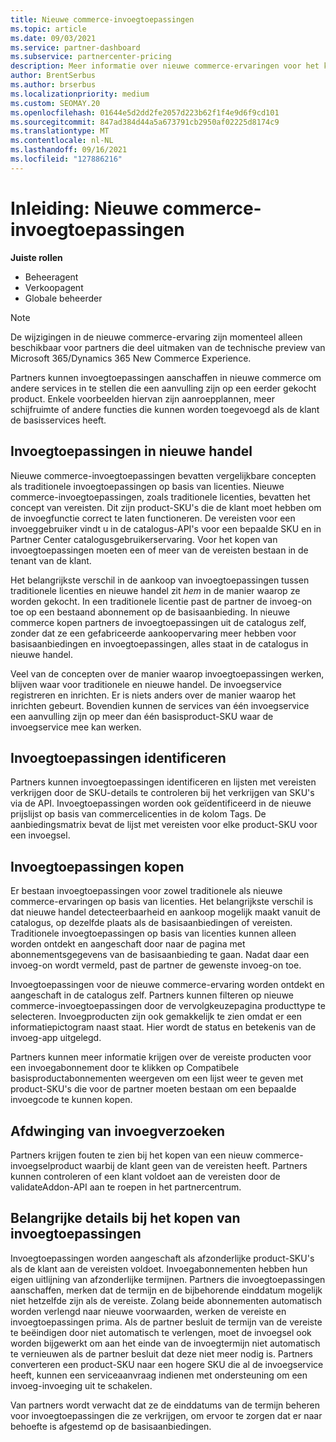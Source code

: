 ```yaml
---
title: Nieuwe commerce-invoegtoepassingen
ms.topic: article
ms.date: 09/03/2021
ms.service: partner-dashboard
ms.subservice: partnercenter-pricing
description: Meer informatie over nieuwe commerce-ervaringen voor het kopen van invoegtoepassingen.
author: BrentSerbus
ms.author: brserbus
ms.localizationpriority: medium
ms.custom: SEOMAY.20
ms.openlocfilehash: 01644e5d2dd2fe2057d223b62f1f4e9d6f9cd101
ms.sourcegitcommit: 847ad384d44a5a673791cb2950af02225d8174c9
ms.translationtype: MT
ms.contentlocale: nl-NL
ms.lasthandoff: 09/16/2021
ms.locfileid: "127886216"
---
```

# <a name="introduction-new-commerce-add-ons"></a>Inleiding: Nieuwe commerce-invoegtoepassingen

**Juiste rollen**

- Beheeragent
- Verkoopagent
- Globale beheerder

> [!Note] 
> De wijzigingen in de nieuwe commerce-ervaring zijn momenteel alleen beschikbaar voor partners die deel uitmaken van de technische preview van Microsoft 365/Dynamics 365 New Commerce Experience.

Partners kunnen invoegtoepassingen aanschaffen in nieuwe commerce om andere services in te stellen die een aanvulling zijn op een eerder gekocht product. Enkele voorbeelden hiervan zijn aanroepplannen, meer schijfruimte of andere functies die kunnen worden toegevoegd als de klant de basisservices heeft.



## <a name="add-ons-in-new-commerce"></a>Invoegtoepassingen in nieuwe handel ## 

Nieuwe commerce-invoegtoepassingen bevatten vergelijkbare concepten als traditionele invoegtoepassingen op basis van licenties. Nieuwe commerce-invoegtoepassingen, zoals traditionele licenties, bevatten het concept van vereisten. Dit zijn product-SKU's die de klant moet hebben om de invoegfunctie correct te laten functioneren. De vereisten voor een invoeggebruiker vindt u in de catalogus-API's voor een bepaalde SKU en in Partner Center catalogusgebruikerservaring. Voor het kopen van invoegtoepassingen moeten een of meer van de vereisten bestaan in de tenant van de klant.
 
Het belangrijkste verschil in de aankoop van invoegtoepassingen tussen traditionele licenties en nieuwe handel zit *hem* in de manier waarop ze worden gekocht. In een traditionele licentie past de partner de invoeg-on toe op een bestaand abonnement op de basisaanbieding. In nieuwe commerce kopen partners de invoegtoepassingen uit de catalogus zelf, zonder dat ze een gefabriceerde aankoopervaring meer hebben voor basisaanbiedingen en invoegtoepassingen, alles staat in de catalogus in nieuwe handel.

Veel van de concepten over de manier waarop invoegtoepassingen werken, blijven waar voor traditionele en nieuwe handel. De invoegservice registreren en inrichten. Er is niets anders over de manier waarop het inrichten gebeurt. Bovendien kunnen de services van één invoegservice een aanvulling zijn op meer dan één basisproduct-SKU waar de invoegservice mee kan werken.

## <a name="identifying-add-ons"></a>Invoegtoepassingen identificeren ##

Partners kunnen invoegtoepassingen identificeren en lijsten met vereisten verkrijgen door de SKU-details te controleren bij het verkrijgen van SKU's via de API. Invoegtoepassingen worden ook geïdentificeerd in de nieuwe prijslijst op basis van commercelicenties in de kolom Tags. De aanbiedingsmatrix bevat de lijst met vereisten voor elke product-SKU voor een invoegsel.

## <a name="purchasing-add-ons"></a>Invoegtoepassingen kopen ##

Er bestaan invoegtoepassingen voor zowel traditionele als nieuwe commerce-ervaringen op basis van licenties. Het belangrijkste verschil is dat nieuwe handel detecteerbaarheid en aankoop mogelijk maakt vanuit de catalogus, op dezelfde plaats als de basisaanbiedingen of vereisten. Traditionele invoegtoepassingen op basis van licenties kunnen alleen worden ontdekt en aangeschaft door naar de pagina met abonnementsgegevens van de basisaanbieding te gaan. Nadat daar een invoeg-on wordt vermeld, past de partner de gewenste invoeg-on toe.


Invoegtoepassingen voor de nieuwe commerce-ervaring worden ontdekt en aangeschaft in de catalogus zelf. Partners kunnen filteren op nieuwe commerce-invoegtoepassingen door de vervolgkeuzepagina producttype te selecteren. Invoegproducten zijn ook gemakkelijk te zien omdat er een informatiepictogram naast staat. Hier wordt de status en betekenis van de invoeg-app uitgelegd.


Partners kunnen meer informatie krijgen over de vereiste producten  voor een invoegabonnement door te klikken op Compatibele basisproductabonnementen weergeven om een lijst weer te geven met product-SKU's die voor de partner moeten bestaan om een bepaalde invoegcode te kunnen kopen.


## <a name="add-on-enforcement"></a>Afdwinging van invoegverzoeken ##

Partners krijgen fouten te zien bij het kopen van een nieuw commerce-invoegselproduct waarbij de klant geen van de vereisten heeft. Partners kunnen controleren of een klant voldoet aan de vereisten door de validateAddon-API aan te roepen in het partnercentrum.

## <a name="important-details-when-purchasing-add-ons"></a>Belangrijke details bij het kopen van invoegtoepassingen ##

Invoegtoepassingen worden aangeschaft als afzonderlijke product-SKU's als de klant aan de vereisten voldoet. Invoegabonnementen hebben hun eigen uitlijning van afzonderlijke termijnen. Partners die invoegtoepassingen aanschaffen, merken dat de termijn en de bijbehorende einddatum mogelijk niet hetzelfde zijn als de vereiste. Zolang beide abonnementen automatisch worden verlengd naar nieuwe voorwaarden, werken de vereiste en invoegtoepassingen prima. Als de partner besluit de termijn van de vereiste te beëindigen door niet automatisch te verlengen, moet de invoegsel ook worden bijgewerkt om aan het einde van de invoegtermijn niet automatisch te vernieuwen als de partner besluit dat deze niet meer nodig is.  Partners converteren een product-SKU naar een hogere SKU die al de invoegservice heeft, kunnen een serviceaanvraag indienen met ondersteuning om een invoeg-invoeging uit te schakelen.

Van partners wordt verwacht dat ze de einddatums van de termijn beheren voor invoegtoepassingen die ze verkrijgen, om ervoor te zorgen dat er naar behoefte is afgestemd op de basisaanbiedingen.

